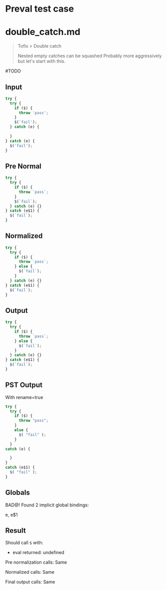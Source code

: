# Preval test case

# double_catch.md

> Tofix > Double catch
>
> Nested empty catches can be squashed
> Probably more aggressively but let's start with this.

#TODO

## Input

`````js filename=intro
try {
  try {
    if ($) {
      throw 'pass';
    }
    $('fail');
  } catch (e) {
    
  }
} catch (e) {
  $('fail');
}
`````

## Pre Normal

`````js filename=intro
try {
  try {
    if ($) {
      throw `pass`;
    }
    $(`fail`);
  } catch (e) {}
} catch (e$1) {
  $(`fail`);
}
`````

## Normalized

`````js filename=intro
try {
  try {
    if ($) {
      throw `pass`;
    } else {
      $(`fail`);
    }
  } catch (e) {}
} catch (e$1) {
  $(`fail`);
}
`````

## Output

`````js filename=intro
try {
  try {
    if ($) {
      throw `pass`;
    } else {
      $(`fail`);
    }
  } catch (e) {}
} catch (e$1) {
  $(`fail`);
}
`````

## PST Output

With rename=true

`````js filename=intro
try {
  try {
    if ($) {
      throw "pass";
    }
    else {
      $( "fail" );
    }
  }
catch (e) {

  }
}
catch (e$1) {
  $( "fail" );
}
`````

## Globals

BAD@! Found 2 implicit global bindings:

e, e$1

## Result

Should call `$` with:
 - eval returned: undefined

Pre normalization calls: Same

Normalized calls: Same

Final output calls: Same
